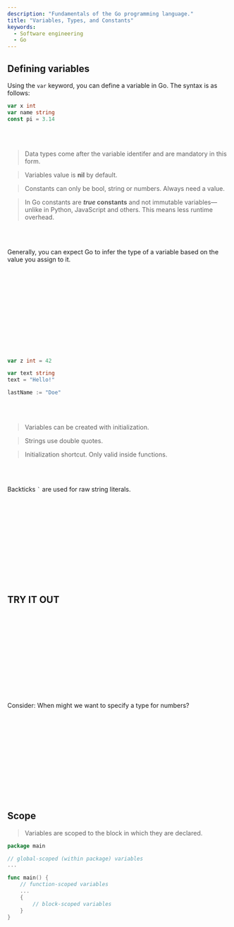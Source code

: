 ```yaml
---
description: "Fundamentals of the Go programming language."
title: "Variables, Types, and Constants"
keywords:
  - Software engineering
  - Go
---
```


## Defining variables

Using the `var` keyword, you can define a variable in Go. The syntax is as follows:

```go
var x int
var name string
const pi = 3.14
```

</br>
</br>

> Data types come after the variable identifer and are mandatory in this form.

> Variables value is **nil** by default.

> Constants can only be bool, string or numbers. Always need a value.

> In Go constants are ***true* constants** and not immutable variables—unlike in Python, JavaScript and others. This means less runtime overhead.

</br>
</br>

Generally, you can expect Go to infer the type of a variable based on the value you assign to it. 

</br>
</br>
</br>
</br>
</br>
</br>
</br>
</br>
</br>
</br>
</br>

```go
var z int = 42

var text string
text = "Hello!"

lastName := "Doe"
```

</br>
</br>

> Variables can be created with initialization.

> Strings use double quotes.

> Initialization shortcut. Only valid inside functions.

</br>
</br>

Backticks `` ` `` are used for raw string literals.

<!-- Semicolon?

![Semicolon](../../images/lessons/golang-fundamentals/we-dont-do-that-here.png)
 -->

</br>
</br>
</br>
</br>
</br>
</br>
</br>
</br>
</br>
</br>
</br>

## TRY IT OUT

</br>
</br>
</br>
</br>
</br>
</br>
</br>
</br>
</br>
</br>
</br>

Consider: When might we want to specify a type for numbers?

</br>
</br>
</br>
</br>
</br>
</br>
</br>
</br>
</br>
</br>
</br>

## Scope

> Variables are scoped to the block in which they are declared.

```go
package main

// global-scoped (within package) variables
...

func main() {
    // function-scoped variables
    ...
    {
        // block-scoped variables
    }
}
```
